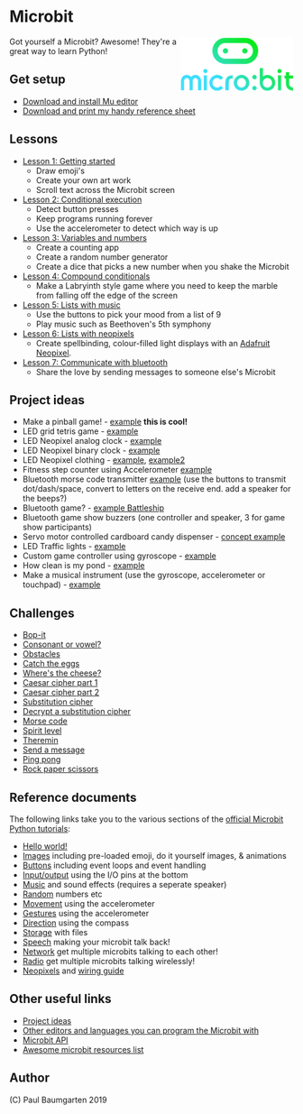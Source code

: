 # Microbit

<img src="img/microbit-logo.png" style="float:right">

Got yourself a Microbit? Awesome! They're a great way to learn Python!

## Get setup

* [Download and install Mu editor](https://codewith.mu/)
* [Download and print my handy reference sheet](microbit-reference-sheet.pdf)

## Lessons

* [Lesson 1: Getting started](lesson-01-getting-started.md)
    * Draw emoji's
    * Create your own art work
    * Scroll text across the Microbit screen
* [Lesson 2: Conditional execution](lesson-02-conditional-execution.md)
    * Detect button presses
    * Keep programs running forever
    * Use the accelerometer to detect which way is up
* [Lesson 3: Variables and numbers](lesson-03-variables-and-numbers.md)
    * Create a counting app
    * Create a random number generator
    * Create a dice that picks a new number when you shake the Microbit
* [Lesson 4: Compound conditionals](lesson-04-compound-conditionals.md)
    * Make a Labryinth style game where you need to keep the marble from falling off the edge of the screen
* [Lesson 5: Lists with music](lesson-05-lists-with-music.md)
    * Use the buttons to pick your mood from a list of 9
    * Play music such as Beethoven's 5th symphony
* [Lesson 6: Lists with neopixels](lesson-06-lists-with-neopixels.md)
    * Create spellbinding, colour-filled light displays with an [Adafruit Neopixel](https://www.adafruit.com/category/168).
* [Lesson 7: Communicate with bluetooth](lesson-07-communicate-with-bluetooth.md)
    * Share the love by sending messages to someone else's Microbit

## Project ideas

* Make a pinball game! - [example](https://www.youtube.com/watch?v=QzWSRXqQBeQ) **this is cool!**
* LED grid tetris game - [example](https://www.youtube.com/watch?time_continue=75&v=BkZu68F1K68)
* LED Neopixel analog clock - [example](https://www.youtube.com/watch?v=wYYCyfEK_Rw)
* LED Neopixel binary clock - [example](https://www.hackster.io/silverskin/binary-clock-with-arduino-and-plywood-31e64e)
* LED Neopixel clothing - [example](https://www.youtube.com/watch?v=IXCS7Ls1yrA), [example2](https://twitter.com/insta_arduino/status/654390409892921344)
* Fitness step counter using Accelerometer [example](https://www.youtube.com/watch?v=uo9MAN2DEtw)
* Bluetooth morse code transmitter [example](https://www.youtube.com/watch?v=aiiqsJZU4Y8) (use the buttons to transmit dot/dash/space, convert to letters on the receive end. add a speaker for the beeps?)
* Bluetooth game? - [example Battleship](https://www.youtube.com/watch?v=oEiC86d06hQ)
* Bluetooth game show buzzers (one controller and speaker, 3 for game show participants)
* Servo motor controlled cardboard candy dispenser - [concept example](https://www.youtube.com/watch?v=YBk88TKOsOM)
* LED Traffic lights - [example](https://www.101computing.net/micro-bit-traffic-light/)
* Custom game controller using gyroscope - [example](https://github.com/musabkilic/MicroBike/)
* How clean is my pond - [example](https://sites.google.com/view/microbitofthings/16-science)
* Make a musical instrument (use the gyroscope, accelerometer or touchpad) - [example](https://phwallen.github.io/microbit-music-controller/)

## Challenges

* [Bop-it](https://microbit-challenges.readthedocs.io/en/latest/challenges/games/bop-it.html)
* [Consonant or vowel?](https://microbit-challenges.readthedocs.io/en/latest/challenges/games/consonant-or-vowel.html)
* [Obstacles](https://microbit-challenges.readthedocs.io/en/latest/challenges/games/obstacles.html)
* [Catch the eggs](https://microbit-challenges.readthedocs.io/en/latest/challenges/games/egg-basket.html)
* [Where's the cheese?](https://microbit-challenges.readthedocs.io/en/latest/challenges/games/mouse-cheese.html)
* [Caesar cipher part 1](https://microbit-challenges.readthedocs.io/en/latest/challenges/crypto/caesar.html)
* [Caesar cipher part 2](https://microbit-challenges.readthedocs.io/en/latest/challenges/crypto/caesar_decrypt.html)
* [Substitution cipher](https://microbit-challenges.readthedocs.io/en/latest/challenges/crypto/substitution.html)
* [Decrypt a substitution cipher](https://microbit-challenges.readthedocs.io/en/latest/challenges/crypto/reverse_substitution.html)
* [Morse code](https://microbit-challenges.readthedocs.io/en/latest/challenges/crypto/morse.html)
* [Spirit level](https://microbit-challenges.readthedocs.io/en/latest/challenges/sensors/spirit_level.html)
* [Theremin](https://microbit-challenges.readthedocs.io/en/latest/challenges/sensors/theremin.html)
* [Send a message](https://microbit-challenges.readthedocs.io/en/latest/challenges/sensors/radio.html)
* [Ping pong](https://microbit-challenges.readthedocs.io/en/latest/challenges/sensors/pingpong.html)
* [Rock paper scissors](https://microbit-challenges.readthedocs.io/en/latest/challenges/sensors/rockpaperscissors.html)

## Reference documents

The following links take you to the various sections of the [official Microbit Python tutorials](https://microbit-micropython.readthedocs.io/en/latest/tutorials/introduction.html):

* [Hello world!](https://microbit-micropython.readthedocs.io/en/latest/tutorials/hello.html)
* [Images](https://microbit-micropython.readthedocs.io/en/latest/tutorials/images.html) including pre-loaded emoji, do it yourself images, & animations
* [Buttons](https://microbit-micropython.readthedocs.io/en/latest/tutorials/buttons.html) including event loops and event handling
* [Input/output](https://microbit-micropython.readthedocs.io/en/latest/tutorials/io.html) using the I/O pins at the bottom
* [Music](https://microbit-micropython.readthedocs.io/en/latest/tutorials/music.html) and sound effects (requires a seperate speaker)
* [Random](https://microbit-micropython.readthedocs.io/en/latest/tutorials/random.html) numbers etc
* [Movement](https://microbit-micropython.readthedocs.io/en/latest/tutorials/movement.html) using the accelerometer
* [Gestures](https://microbit-micropython.readthedocs.io/en/latest/tutorials/gestures.html) using the accelerometer
* [Direction](https://microbit-micropython.readthedocs.io/en/latest/tutorials/direction.html) using the compass
* [Storage](https://microbit-micropython.readthedocs.io/en/latest/tutorials/storage.html) with files
* [Speech](https://microbit-micropython.readthedocs.io/en/latest/tutorials/speech.html) making your microbit talk back!
* [Network](https://microbit-micropython.readthedocs.io/en/latest/tutorials/network.html) get multiple microbits talking to each other!
* [Radio](https://microbit-micropython.readthedocs.io/en/latest/tutorials/radio.html) get multiple microbits talking wirelessly!
* [Neopixels](https://learn.adafruit.com/micro-bit-lesson-3-neopixels-with-micro-bit?view=all#micro-python-4-11) and [wiring guide](https://learn.adafruit.com/adafruit-neopixel-uberguide/basic-connections)

## Other useful links

* [Project ideas](https://microbit.org/ideas/)
* [Other editors and languages you can program the Microbit with](https://microbit.org/code-alternative-editors/)
* [Microbit API](https://microbit-micropython.readthedocs.io/en/latest/microbit.html)
* [Awesome microbit resources list](https://github.com/carlosperate/awesome-microbit)

## Author

(C) Paul Baumgarten 2019
